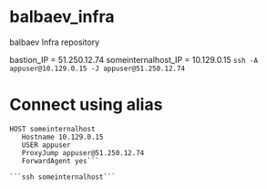 # balbaev_infra
balbaev Infra repository

bastion_IP = 51.250.12.74
someinternalhost_IP = 10.129.0.15
```ssh -A appuser@10.129.0.15 -J appuser@51.250.12.74```

# Connect using alias
```$ cat ~/.ssh/config
HOST someinternalhost
   Hostname 10.129.0.15
   USER appuser
   ProxyJump appuser@51.250.12.74
   ForwardAgent yes```

```ssh someinternalhost```
